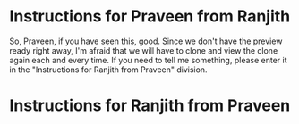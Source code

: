 # Instructions for Praveen from Ranjith
So, Praveen, if you have seen this, good.
Since we don't have the preview ready right away, I'm afraid that we will have to clone and view the clone again each and every time.
If you need to tell me something, please enter it in the "Instructions for Ranjith from Praveen" division.
# Instructions for Ranjith from Praveen
